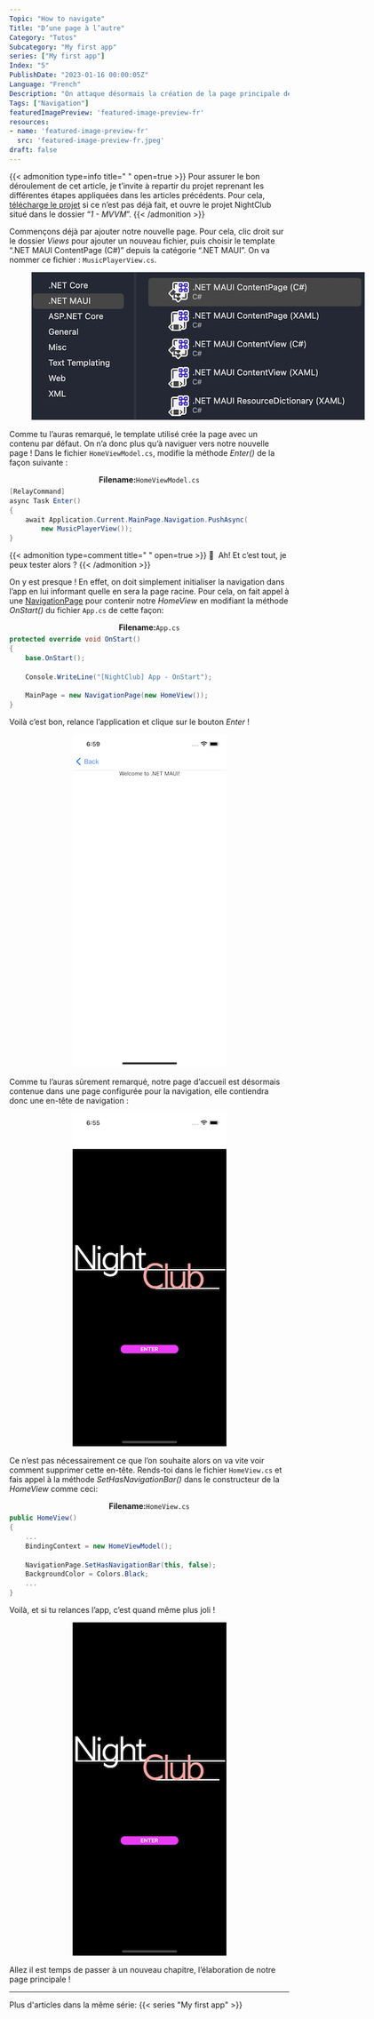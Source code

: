 ```yaml
---
Topic: "How to navigate"
Title: "D’une page à l’autre"
Category: "Tutos"
Subcategory: "My first app"
series: ["My first app"]
Index: "5"
PublishDate: "2023-01-16 00:00:05Z"
Language: "French"
Description: "On attaque désormais la création de la page principale de l’application. Mais qui dit nouvelle page dit aussi: permettre à l’utilisateur de se rendre sur cette page ! Voyons donc comment implémenter la navigation d’une page à une autre."
Tags: ["Navigation"]
featuredImagePreview: 'featured-image-preview-fr'
resources:
- name: 'featured-image-preview-fr'
  src: 'featured-image-preview-fr.jpeg'
draft: false
---
```


<!--more-->

<style>
.img-sizes{min-height:50px;max-height:600px;min-width:50px;max-width:600px;height:auto;width:auto}
</style>

{{< admonition type=info title="‎ " open=true >}}
Pour assurer le bon déroulement de cet article, je t’invite à repartir du projet reprenant les différentes étapes appliquées dans les articles précédents. Pour cela, [télécharge le projet](https://github.com/Kapusch/blog-dotnet-maui) si ce n’est pas déjà fait, et ouvre le projet NightClub situé dans le dossier “*1 - MVVM*”.
{{< /admonition >}}

Commençons déjà par ajouter notre nouvelle page. Pour cela, clic droit sur le dossier *Views* pour ajouter un nouveau fichier, puis choisir le template “.NET MAUI ContentPage (C#)” depuis la catégorie “.NET MAUI”. On va nommer ce fichier : `MusicPlayerView.cs`.

<figure><p align="center"><img class="img-sizes" src="./images/4C95EF7DF978364F1FBDE99A614BF58D.png"></p></figure>



Comme tu l’auras remarqué, le template utilisé crée la page avec un contenu par défaut. On n’a donc plus qu’à naviguer vers notre nouvelle page ! Dans le fichier `HomeViewModel.cs`, modifie la méthode *Enter()* de la façon suivante :

<p align="center" style="margin-bottom:-10px"><strong>Filename:</strong><code>HomeViewModel.cs</code></p>

```csharp
[RelayCommand]
async Task Enter()
{
    await Application.Current.MainPage.Navigation.PushAsync(
        new MusicPlayerView());
}
```





{{< admonition type=comment title="‎ " open=true >}}
🐒‎ ‎ Ah! Et c’est tout, je peux tester alors ?
{{< /admonition >}}



On y est presque ! En effet, on doit simplement initialiser la navigation dans l’app en lui informant quelle en sera la page racine. Pour cela, on fait appel à une [NavigationPage](https://learn.microsoft.com/en-us/dotnet/maui/user-interface/pages/navigationpage#create-the-root-page) pour contenir notre *HomeView* en modifiant la méthode *OnStart()* du fichier `App.cs` de cette façon:

<p align="center" style="margin-bottom:-10px"><strong>Filename:</strong><code>App.cs</code></p>

```csharp
protected override void OnStart()
{
    base.OnStart();

    Console.WriteLine("[NightClub] App - OnStart");

    MainPage = new NavigationPage(new HomeView());
}
```




Voilà c’est bon, relance l’application et clique sur le bouton *Enter* !

<figure><p align="center"><img class="img-sizes" src="./images/0F2CA118C086F82599BC1C6BC4E0D61A.png"></p></figure>



Comme tu l’auras sûrement remarqué, notre page d’accueil est désormais contenue dans une page configurée pour la navigation, elle contiendra donc une en-tête de navigation :

<figure><p align="center"><img class="img-sizes" src="./images/82596E59FF4122F0C481FF2E6E218521.png"></p></figure>



Ce n’est pas nécessairement ce que l’on souhaite alors on va vite voir comment supprimer cette en-tête. Rends-toi dans le fichier `HomeView.cs` et fais appel à la méthode *SetHasNavigationBar()* dans le constructeur de la *HomeView* comme ceci:

<p align="center" style="margin-bottom:-10px"><strong>Filename:</strong><code>HomeView.cs</code></p>

```csharp
public HomeView()
{
	...
	BindingContext = new HomeViewModel();
	
	NavigationPage.SetHasNavigationBar(this, false);
	BackgroundColor = Colors.Black;
	...
}
```




Voilà, et si tu relances l’app, c’est quand même plus joli !

<figure><p align="center"><img class="img-sizes" src="./images/2B7DCB34C546A4051261C0D200380452.png"></p></figure>



Allez il est temps de passer à un nouveau chapitre, l’élaboration de notre page principale !

---
Plus d'articles dans la même série:
{{< series "My first app" >}}
